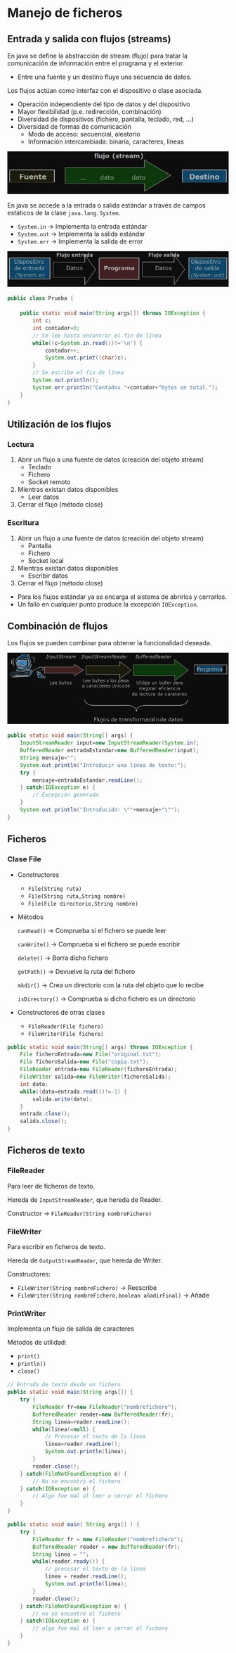 # Manejo de ficheros

## Entrada y salida con flujos (streams)

En java se define la abstracción de stream (flujo) para tratar la comunicación de información entre el programa y el exterior.

- Entre una fuente y un destino fluye una secuencia de datos.

Los flujos actúan como interfaz con el dispositivo o clase asociada.

- Operación independiente del tipo de datos y del dispositivo
- Mayor flexibilidad (p.e. redirección, combinación)
- Diversidad de dispositivos (fichero, pantalla, teclado, red, …)
- Diversidad de formas de comunicación
    - Modo de acceso: secuencial, aleatorio
    - Información intercambiada: binaria, caracteres, líneas

![imagen1](./Im%C3%A1genes/imagen1.png)

En java se accede a la entrada o salida estándar a través de campos estáticos de la clase `java.lang.System`.

- `System.in` → Implementa la entrada estándar
- `System.out` → Implementa la salida estándar
- `System.err` → Implementa la salida de error

![imagen2](./Im%C3%A1genes/imagen2.png)

```java
public class Prueba {
	
	public static void main(String args[]) throws IOException {
		int c;
		int contador=0;
		// Se lee hasta encontrar el fin de línea
		while((c=System.in.read())!='\n') {
			contador++;
			System.out.print((char)c);
		}
		// Se escribe el fin de línea
		System.out.println();
		System.err.println("Contados "+contador+"bytes en total.");
	}
}
```

## Utilización de los flujos

### Lectura

1. Abrir un flujo a una fuente de datos (creación del objeto stream)
    - Teclado
    - Fichero
    - Socket remoto
2. Mientras existan datos disponibles
    - Leer datos
3. Cerrar el flujo (método close)

### Escritura

1. Abrir un flujo a una fuente de datos (creación del objeto stream)
    - Pantalla
    - Fichero
    - Socket local
2. Mientras existan datos disponibles
    - Escribir datos
3. Cerrar el flujo (método close)
- Para los flujos estándar ya se encarga el sistema de abrirlos y cerrarlos.
- Un fallo en cualquier punto produce la excepción `IOException`.

## Combinación de flujos

Los flujos se pueden combinar para obtener la funcionalidad deseada.

![imagen3](./Im%C3%A1genes/imagen3.png)

```java
public static void main(String[] args) {
	InputStreamReader input=new InputStreamReader(System.in);
	BufferedReader entradaEstandar=new BufferedReader(input);
	String mensaje="";
	System.out.println("Introducir una línea de texto:");
	try {
		mensaje=entradaEstandar.readLine();
	} catch(IOException e) {
		// Excepción generada
	}
	System.out.println("Introducido: \""+mensaje+"\"");
}
```

## Ficheros

### Clase File

- Constructores
    - `File(String ruta)`
    - `File(String ruta,String nombre)`
    - `File(File directorio,String nombre)`
- Métodos
    
    `canRead()` → Comprueba si el fichero se puede leer
    
    `canWrite()` → Comprueba si el fichero se puede escribir
    
    `delete()` → Borra dicho fichero
    
    `getPath()` → Devuelve la ruta del fichero
    
    `mkdir()` → Crea un directorio con la ruta del objeto que lo recibe
    
    `isDirectory()` → Comprueba si dicho fichero es un directorio
    
- Constructores de otras clases
    - `FileReader(File fichero)`
    - `FileWriter(File fichero)`

```java
public static void main(String[] args) throws IOException {
	File ficheroEntrada=new File("original.txt");
	File ficheroSalida=new File("copia.txt");
	FileReader entrada=new FileReader(ficheroEntrada);
	FileWriter salida=new FileWriter(ficheroSalida);
	int dato;
	while((dato=entrada.read())!=-1) {
		salida.write(dato);
	}
	entrada.close();
	salida.close();
}
```

## Ficheros de texto

### FileReader

Para leer de ficheros de texto.

Hereda de `InputStreamReader`, que hereda de Reader.

Constructor → `FileReader(String nombreFichero)`

### FileWriter

Para escribir en ficheros de texto.

Hereda de `OutputStreamReader`, que hereda de Writer.

Constructores:

- `FileWriter(String nombreFichero)` → Reescribe
- `FileWriter(String nombreFichero,boolean añadirFinal)` → Añade

### PrintWriter

Implementa un flujo de salida de caracteres

Métodos de utilidad:

- `print()`
- `println()`
- `close()`

```java
// Entrada de texto desde un fichero
public static void main(String args[]) {
	try {
		FileReader fr=new FileReader("nombrefichero");
		BufferedReader reader=new BufferedReader(fr);
		String linea=reader.readLine();
		while(linea!=null) {
			// Procesar el texto de la línea
			linea=reader.readLine();
			System.out.println(linea);
		}
		reader.close();
	} catch(FileNotFoundException e) {
		// No se encontró el fichero
	} catch(IOException e) {
		// Algo fue mal al leer o cerrar el fichero
	}
}
```

```java
public static void main( String args[] ) {
	try {
		FileReader fr = new FileReader("nombrefichero");
		BufferedReader reader = new BufferedReader(fr);
		String linea = "";
		while(reader.ready()) {
			// procesar el texto de la línea
			linea = reader.readLine();
			System.out.println(linea);
		}
		reader.close();
	} catch(FileNotFoundException e) {
		// no se encontró el fichero
	} catch(IOException e) {
		// algo fue mal al leer o cerrar el fichero
	}
}
```